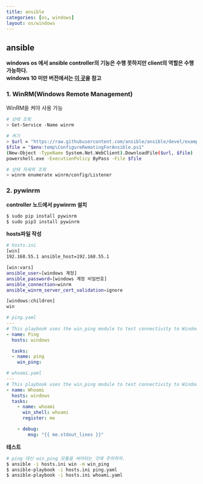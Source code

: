 ```yaml
---
title: ansible
categories: [os, windows]
layout: os/windows
---
```


## ansible
**windows os 에서 ansible controller의 기능은 수행 못하지만 client의 역할은 수행 가능하다.**<br/>
**windows 10 미만 버전에서는 [이 곳](https://docs.ansible.com/ansible/latest/user_guide/windows_setup.html#host-requirements)을 참고**

### <span>1. </span>WinRM(Windows Remote Management)
WinRM을 켜야 사용 가능
```sh
# 상태 조회
> Get-Service -Name winrm

# 켜기
> $url = "https://raw.githubusercontent.com/ansible/ansible/devel/examples/scripts/ConfigureRemotingForAnsible.ps1"
$file = "$env:temp\ConfigureRemotingForAnsible.ps1"
(New-Object -TypeName System.Net.WebClient).DownloadFile($url, $file)
powershell.exe -ExecutionPolicy ByPass -File $file

# 상태 자세히 조회
> winrm enumerate winrm/config/Listener
```

### <span>2. </span> pywinrm
**controller 노드에서 pywinrm 설치**
```sh
$ sudo pip install pywinrm
$ sudo pip3 install pywinrm
```

**hosts파일 작성**
```sh
# hosts.ini
[win]
192.168.55.1 ansible_host=192.168.55.1

[win:vars]
ansible_user=[windows 계정]
ansible_password=[windows 계정 비밀번호]
ansible_connection=winrm
ansible_winrm_server_cert_validation=ignore

[windows:children]
win
```
```yaml
# ping.yaml
---
# This playbook uses the win_ping module to test connectivity to Windows hosts
- name: Ping
  hosts: windows

  tasks:
  - name: ping
    win_ping:

# whoami.yaml
---
# This playbook uses the win_ping module to test connectivity to Windows hosts
- name: Whoami
  hosts: windows
  tasks:
    - name: whoami
      win_shell: whoami
      register: me

    - debug:
        msg: "{{ me.stdout_lines }}"
```

**테스트**
```sh
# ping 대신 win_ping 모듈을 써야되는 것에 주의하자.
$ ansible -i hosts.ini win -m win_ping
$ ansible-playbook -i hosts.ini ping.yaml
$ ansible-playbook -i hosts.ini whoami.yaml
```

<!-- 
# WinRM listener 설정
> $selector_set = @{
Address = "*"
Transport = "HTTPS"
}

> $value_set = @{
CertificateThumbprint = "[winrm enumerate winrm/config/Listener 명령어를 입력했을 때 나오는 하단의 CertificateThumbprint 입력]"
}

> New-WSManInstance -ResourceURI "winrm/config/Listener" -SelectorSet $selector_set -ValueSet $value_set
``` -->